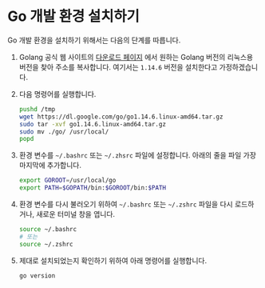 # Go 개발 환경 설치하기

Go 개발 환경을 설치하기 위해서는 다음의 단계를 따릅니다.

1. Golang 공식 웹 사이트의 [다운로드 페이지](https://golang.org/dl/) 에서 원하는 Golang 버전의 리눅스용 버전을 찾아 주소를 복사합니다. 여기서는 `1.14.6` 버전을 설치한다고 가정하겠습니다.

1. 다음 명령어를 실행합니다.

   ```bash
   pushd /tmp
   wget https://dl.google.com/go/go1.14.6.linux-amd64.tar.gz
   sudo tar -xvf go1.14.6.linux-amd64.tar.gz
   sudo mv ./go/ /usr/local/
   popd
   ```

1. 환경 변수를 `~/.bashrc` 또는 `~/.zhsrc` 파일에 설정합니다. 아래의 줄을 파일 가장 마지막에 추가합니다.

   ```bash
   export GOROOT=/usr/local/go
   export PATH=$GOPATH/bin:$GOROOT/bin:$PATH
   ```

1. 환경 변수를 다시 불러오기 위하여 `~/.bashrc` 또는 `~/.zshrc` 파일을 다시 로드하거나, 새로운 터미널 창을 엽니다.

    ```bash
    source ~/.bashrc
    # 또는
    source ~/.zshrc
    ```

1. 제대로 설치되었는지 확인하기 위하여 아래 명령어를 실행합니다.

    ```bash
    go version
    ```
